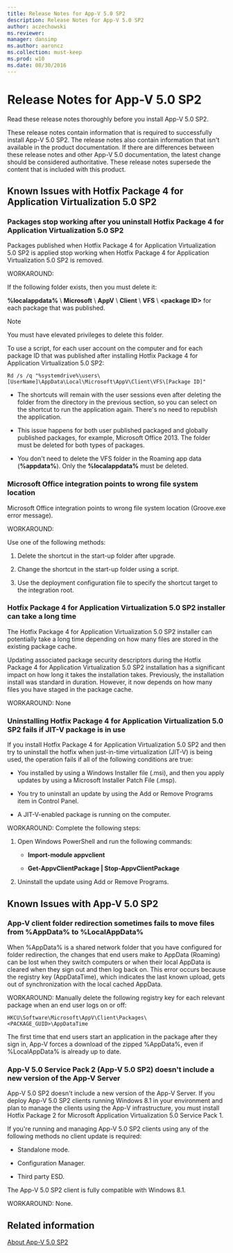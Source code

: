 ```yaml
---
title: Release Notes for App-V 5.0 SP2
description: Release Notes for App-V 5.0 SP2
author: aczechowski
ms.reviewer: 
manager: dansimp
ms.author: aaroncz
ms.collection: must-keep
ms.prod: w10
ms.date: 08/30/2016
---
```



# Release Notes for App-V 5.0 SP2

Read these release notes thoroughly before you install App-V 5.0 SP2.

These release notes contain information that is required to successfully install App-V 5.0 SP2. The release notes also contain information that isn't available in the product documentation. If there are differences between these release notes and other App-V 5.0 documentation, the latest change should be considered authoritative. These release notes supersede the content that is included with this product.

## Known Issues with Hotfix Package 4 for Application Virtualization 5.0 SP2


### Packages stop working after you uninstall Hotfix Package 4 for Application Virtualization 5.0 SP2

Packages published when Hotfix Package 4 for Application Virtualization 5.0 SP2 is applied stop working when Hotfix Package 4 for Application Virtualization 5.0 SP2 is removed.

WORKAROUND:

If the following folder exists, then you must delete it:

**%localappdata%** \\ **Microsoft** \\ **AppV** \\ **Client** \\ **VFS** \\ **&lt;package ID&gt;** for each package that was published.

> [!NOTE]
> You must have elevated privileges to delete this folder.

To use a script, for each user account on the computer and for each package ID that was published after installing Hotfix Package 4 for Application Virtualization 5.0 SP2:

`Rd /s /q "%systemdrive%\users\[UserName]\AppData\Local\Microsoft\AppV\Client\VFS\[Package ID]"`

-   The shortcuts will remain with the user sessions even after deleting the folder from the directory in the previous section, so you can select on the shortcut to run the application again. There's no need to republish the application.

-   This issue happens for both user published packaged and globally published packages, for example, Microsoft Office 2013. The folder must be deleted for both types of packages.

-   You don't need to delete the VFS folder in the Roaming app data (**%appdata%**). Only the **%localappdata%** must be deleted.

### Microsoft Office integration points to wrong file system location

Microsoft Office integration points to wrong file system location (Groove.exe error message).

WORKAROUND:

Use one of the following methods:

1.  Delete the shortcut in the start-up folder after upgrade.

2.  Change the shortcut in the start-up folder using a script.

3.  Use the deployment configuration file to specify the shortcut target to the integration root.

### Hotfix Package 4 for Application Virtualization 5.0 SP2 installer can take a long time

The Hotfix Package 4 for Application Virtualization 5.0 SP2 installer can potentially take a long time depending on how many files are stored in the existing package cache.

Updating associated package security descriptors during the Hotfix Package 4 for Application Virtualization 5.0 SP2 installation has a significant impact on how long it takes the installation takes. Previously, the installation install was standard in duration. However, it now depends on how many files you have staged in the package cache.

WORKAROUND: None

### Uninstalling Hotfix Package 4 for Application Virtualization 5.0 SP2 fails if JIT-V package is in use

If you install Hotfix Package 4 for Application Virtualization 5.0 SP2 and then try to uninstall the hotfix when just-in-time virtualization (JIT-V) is being used, the operation fails if all of the following conditions are true:

-   You installed by using a Windows Installer file (.msi), and then you apply updates by using a Microsoft Installer Patch File (.msp).

-   You try to uninstall an update by using the Add or Remove Programs item in Control Panel.

-   A JIT-V-enabled package is running on the computer.

WORKAROUND: Complete the following steps:

1.  Open Windows PowerShell and run the following commands:

    -   **Import-module appvclient**

    -   **Get-AppvClientPackage | Stop-AppvClientPackage**

2.  Uninstall the update using Add or Remove Programs.

## Known Issues with App-V 5.0 SP2


### <a href="" id="bkmk-folderredirection"></a>App-V client folder redirection sometimes fails to move files from %AppData% to %LocalAppData%

When %AppData% is a shared network folder that you have configured for folder redirection, the changes that end users make to AppData (Roaming) can be lost when they switch computers or when their local AppData is cleared when they sign out and then log back on. This error occurs because the registry key (AppDataTime), which indicates the last known upload, gets out of synchronization with the local cached AppData.

WORKAROUND: Manually delete the following registry key for each relevant package when an end user logs on or off:

``` syntax
HKCU\Software\Microsoft\AppV\Client\Packages\<PACKAGE_GUID>\AppDataTime
```

The first time that end users start an application in the package after they sign in, App-V forces a download of the zipped %AppData%, even if %LocalAppData% is already up to date.

### App-V 5.0 Service Pack 2 (App-V 5.0 SP2) doesn't include a new version of the App-V Server

App-V 5.0 SP2 doesn't include a new version of the App-V Server. If you deploy App-V 5.0 SP2 clients running Windows 8.1 in your environment and plan to manage the clients using the App-V infrastructure, you must install Hotfix Package 2 for Microsoft Application Virtualization 5.0 Service Pack 1.

If you're running and managing App-V 5.0 SP2 clients using any of the following methods no client update is required:

-   Standalone mode.

-   Configuration Manager.

-   Third party ESD.

The App-V 5.0 SP2 client is fully compatible with Windows 8.1.

WORKAROUND: None.

## Related information

[About App-V 5.0 SP2](about-app-v-50-sp2.md)
